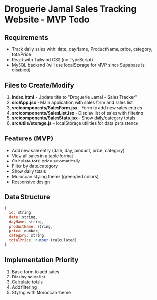 # Droguerie Jamal Sales Tracking Website - MVP Todo

## Requirements
- Track daily sales with: date, dayName, ProductName, price, category, totalPrice
- React with Tailwind CSS (no TypeScript)
- MySQL backend (will use localStorage for MVP since Supabase is disabled)

## Files to Create/Modify
1. **index.html** - Update title to "Droguerie Jamal - Sales Tracker"
2. **src/App.jsx** - Main application with sales form and sales list
3. **src/components/SalesForm.jsx** - Form to add new sales entries
4. **src/components/SalesList.jsx** - Display list of sales with filtering
5. **src/components/SalesStats.jsx** - Show daily/category totals
6. **src/utils/storage.js** - localStorage utilities for data persistence

## Features (MVP)
- Add new sale entry (date, day, product, price, category)
- View all sales in a table format
- Calculate total price automatically
- Filter by date/category
- Show daily totals
- Moroccan styling theme (green/red colors)
- Responsive design

## Data Structure
```javascript
{
  id: string,
  date: string,
  dayName: string,
  productName: string,
  price: number,
  category: string,
  totalPrice: number (calculated)
}
```

## Implementation Priority
1. Basic form to add sales
2. Display sales list
3. Calculate totals
4. Add filtering
5. Styling with Moroccan theme